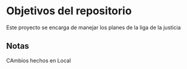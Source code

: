 # Objetivos del repositorio

Este proyecto se encarga de manejar los planes de la liga de la justicia


## Notas
CAmbios hechos en Local
